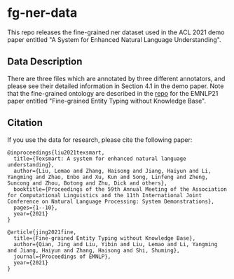 # fg-ner-data
This repo releases the fine-grained ner dataset used in the ACL 2021 demo paper entitled "A System for Enhanced Natural Language Understanding". 

## Data Description
There are three files which are annotated by three different annotators, and please see their detailed information in Section 4.1 in the demo paper.
Note that the fine-grained ontology are described in the [repo](https://github.com/lemaoliu/fet-data) for the EMNLP21 paper entitled "Fine-grained Entity Typing without Knowledge Base". 



## Citation ##
If you use the data for research, please cite the following paper:
```
@inproceedings{liu2021texsmart,
  title={Texsmart: A system for enhanced natural language understanding},
  author={Liu, Lemao and Zhang, Haisong and Jiang, Haiyun and Li, Yangming and Zhao, Enbo and Xu, Kun and Song, Linfeng and Zheng, Suncong and Zhou, Botong and Zhu, Dick and others},
  booktitle={Proceedings of the 59th Annual Meeting of the Association for Computational Linguistics and the 11th International Joint Conference on Natural Language Processing: System Demonstrations},
  pages={1--10},
  year={2021}
}

@article{jing2021fine,
  title={Fine-grained Entity Typing without Knowledge Base},
  author={Qian, Jing and Liu, Yibin and Liu, Lemao and Li, Yangming and Jiang, Haiyun and Zhang, Haisong and Shi, Shuming},
  journal={Proceedings of EMNLP},
  year={2021}
}
```
